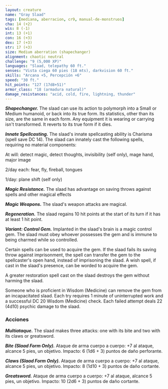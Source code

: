 ```yaml
---
layout: creature
name: "Gray Slaad"
tags: [mediana, aberracion, cr9, manual-de-monstruos]
cha: 14 (+2)
wis: 8 (-1)
int: 13 (+1)
con: 16 (+3)
dex: 17 (+3)
str: 17 (+3)
size: Medium aberration (shapechanger)
alignment: chaotic neutral
challenge: "9 (5,000 XP)"
languages: "Slaad, telepathy 60 ft."
senses: "Vista ciega 60 pies (18 mts), darkvision 60 ft."
skills: "Arcana +5, Percepción +6"
speed: "30 ft."
hit_points: "127 (17d8+51)"
armor_class: "18 (armadura natural)"
damage_resistances: "acid, cold, fire, lightning, thunder"
---
```


***Shapechanger.*** The slaad can use its action to polymorph into a Small or Medium humanoid, or back into its true form. Its statistics, other than its size, are the same in each form. Any equipment it is wearing or carrying isn't transformed. It reverts to its true form if it dies.

***Innate Spellcasting.*** The slaad's innate spellcasting ability is Charisma (spell save DC 14). The slaad can innately cast the following spells, requiring no material components:

At will: detect magic, detect thoughts, invisibility (self only), mage hand, major image

2/day each: fear, fly, fireball, tongues

1/day: plane shift (self only)

***Magic Resistance.*** The slaad has advantage on saving throws against spells and other magical effects

***Magic Weapons.*** The slaad's weapon attacks are magical.

***Regeneration.*** The slaad regains 10 hit points at the start of its turn if it has at least 1 hit point.

***Variant: Control Gem.*** Implanted in the slaad's brain is a magic control gem. The slaad must obey whoever possesses the gem and is immune to being charmed while so controlled.

Certain spells can be used to acquire the gem. If the slaad fails its saving throw against imprisonment, the spell can transfer the gem to the spellcaster's open hand, instead of imprisoning the slaad. A wish spell, if cast in the slaad's presence, can be worded to acquire the gem.

A greater restoration spell cast on the slaad destroys the gem without harming the slaad.

Someone who is proficient in Wisdom (Medicine) can remove the gem from an incapacitated slaad. Each try requires 1 minute of uninterrupted work and a successful DC 20 Wisdom (Medicine) check. Each failed attempt deals 22 (4d10) psychic damage to the slaad.

### Acciones

***Multiataque.*** The slaad makes three attacks: one with its bite and two with its claws or greatsword.

***Bite (Slaad Form Only).*** Ataque de arma cuerpo a cuerpo: +7 al ataque, alcance 5 pies, un objetivo. Impacto: 6 (1d6 + 3) puntos de daño perforante.

***Claws (Slaad Form Only).*** Ataque de arma cuerpo a cuerpo: +7 al ataque, alcance 5 pies, un objetivo. Impacto: 8 (1d10 + 3) puntos de daño cortante.

***Greatsword.*** Ataque de arma cuerpo a cuerpo: +7 al ataque, alcance 5 pies, un objetivo. Impacto: 10 (2d6 + 3) puntos de daño cortante.